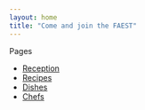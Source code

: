 ```yaml
---
layout: home
title: "Come and join the FAEST"
---
```


Pages

- [Reception](index)
- [Recipes](resources)
- [Dishes](software)
- [Chefs](authors)
